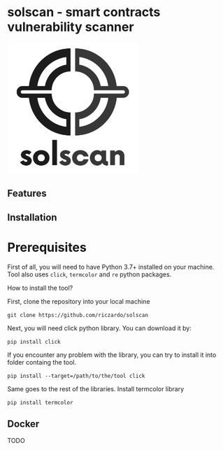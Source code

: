 # solscan - smart contracts vulnerability scanner

<img src="/logo.png" width="300"/>

## Features

## Installation
# Prerequisites
First of all, you will need to have Python 3.7+ installed on your machine.
Tool also uses `click`, `termcolor` and `re` python packages.

How to install the tool?

First, clone the repository into your local machine
```
git clone https://github.com/riczardo/solscan
```

Next, you will need click python library. You can download it by:
```
pip install click
```
If you encounter any problem with the library, you can try to install it into folder containg the tool.

```
pip install --target=/path/to/the/tool click
```
Same goes to the rest of the libraries. Install termcolor library
```
pip install termcolor
```
## Docker
TODO


